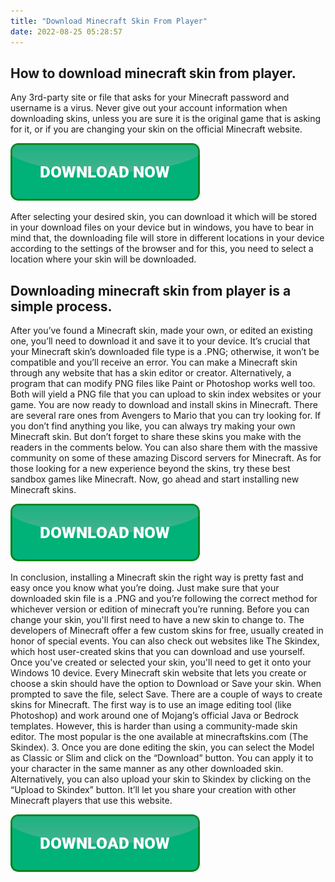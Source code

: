 ```yaml
---
title: "Download Minecraft Skin From Player"
date: 2022-08-25 05:28:57
---
```


## How to download minecraft skin from player.

Any 3rd-party site or file that asks for your Minecraft password and username is a virus. Never give out your account information when downloading skins, unless you are sure it is the original game that is asking for it, or if you are changing your skin on the official Minecraft website.

[![button](https://github.com/minecraftbay/minecraftbay.github.io/blob/main/dlbutton.png?raw=true)](https://minecraftsync.com/download-minecraft-skin)


After selecting your desired skin, you can download it which will be stored in your download files on your device but in windows, you have to bear in mind that, the downloading file will store in different locations in your device according to the settings of the browser and for this, you need to select a location where your skin will be downloaded.

## Downloading minecraft skin from player is a simple process.

After you’ve found a Minecraft skin, made your own, or edited an existing one, you’ll need to download it and save it to your device. It’s crucial that your Minecraft skin’s downloaded file type is a .PNG; otherwise, it won’t be compatible and you’ll receive an error.
You can make a Minecraft skin through any website that has a skin editor or creator. Alternatively, a program that can modify PNG files like Paint or Photoshop works well too. Both will yield a PNG file that you can upload to skin index websites or your game.
You are now ready to download and install skins in Minecraft. There are several rare ones from Avengers to Mario that you can try looking for. If you don’t find anything you like, you can always try making your own Minecraft skin. But don’t forget to share these skins you make with the readers in the comments below. You can also share them with the massive community on some of these amazing Discord servers for Minecraft. As for those looking for a new experience beyond the skins, try these best sandbox games like Minecraft. Now, go ahead and start installing new Minecraft skins.

[![button](https://github.com/minecraftbay/minecraftbay.github.io/blob/main/dlbutton.png?raw=true)](https://minecraftsync.com/download-minecraft-skin)


In conclusion, installing a Minecraft skin the right way is pretty fast and easy once you know what you’re doing. Just make sure that your downloaded skin file is a .PNG and you’re following the correct method for whichever version or edition of minecraft you’re running.
Before you can change your skin, you'll first need to have a new skin to change to. The developers of Minecraft offer a few custom skins for free, usually created in honor of special events. You can also check out websites like The Skindex, which host user-created skins that you can download and use yourself.
Once you've created or selected your skin, you'll need to get it onto your Windows 10 device. Every Minecraft skin website that lets you create or choose a skin should have the option to Download or Save your skin. When prompted to save the file, select Save.
There are a couple of ways to create skins for Minecraft. The first way is to use an image editing tool (like Photoshop) and work around one of Mojang’s official Java or Bedrock templates. However, this is harder than using a community-made skin editor. The most popular is the one available at minecraftskins.com (The Skindex).
3. Once you are done editing the skin, you can select the Model as Classic or Slim and click on the “Download” button. You can apply it to your character in the same manner as any other downloaded skin. Alternatively, you can also upload your skin to Skindex by clicking on the “Upload to Skindex” button. It’ll let you share your creation with other Minecraft players that use this website.


[![button](https://github.com/minecraftbay/minecraftbay.github.io/blob/main/dlbutton.png?raw=true)](https://minecraftsync.com/download-minecraft-skin)